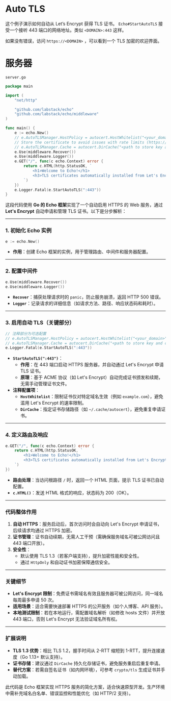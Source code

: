 # Auto TLS

这个例子演示如何自动从 Let’s Encrypt 获得 TLS 证书。 `Echo#StartAutoTLS` 接受一个接听 443 端口的网络地址。类似 `<DOMAIN>:443` 这样。

如果没有错误，访问 `https://<DOMAIN>` ，可以看到一个 TLS 加密的欢迎界面。

# 服务器

`server.go`

```go
package main

import (
    "net/http"

    "github.com/labstack/echo"
    "github.com/labstack/echo/middleware"
)

func main() {
    e := echo.New()
    // e.AutoTLSManager.HostPolicy = autocert.HostWhitelist("<your_domain>")
    // Store the certificate to avoid issues with rate limits (https://letsencrypt.org/docs/rate-limits/)
    // e.AutoTLSManager.Cache = autocert.DirCache("<path to store key and certificate>")
    e.Use(middleware.Recover())
    e.Use(middleware.Logger())
    e.GET("/", func(c echo.Context) error {
        return c.HTML(http.StatusOK, `
            <h1>Welcome to Echo!</h1>
            <h3>TLS certificates automatically installed from Let's Encrypt :)</h3>
        `)
    })
    e.Logger.Fatal(e.StartAutoTLS(":443"))
}

```

这段代码使用 **Go 的 Echo 框架**实现了一个自动启用 HTTPS 的 Web 服务，通过 **Let's Encrypt** 自动申请和管理 TLS 证书。以下是分步解析：

---

### **1. 初始化 Echo 实例**
```go
e := echo.New()
```
- **作用**：创建 Echo 框架的实例，用于管理路由、中间件和服务器配置。

---

### **2. 配置中间件**
```go
e.Use(middleware.Recover())
e.Use(middleware.Logger())
```
- **`Recover`**：捕获处理请求时的 `panic`，防止服务崩溃，返回 HTTP 500 错误。
- **`Logger`**：记录请求的详细信息（如请求方法、路径、响应状态码和耗时）。

---

### **3. 启用自动 TLS（关键部分）**
```go
// 注释部分为可选配置
// e.AutoTLSManager.HostPolicy = autocert.HostWhitelist("<your_domain>")
// e.AutoTLSManager.Cache = autocert.DirCache("<path to store key and certificate>")
e.Logger.Fatal(e.StartAutoTLS(":443"))
```
- **`StartAutoTLS(":443")`**：
    - **作用**：在 443 端口启动 HTTPS 服务器，并自动通过 Let's Encrypt 申请 TLS 证书。
    - **原理**：基于 ACME 协议（如 Let's Encrypt）自动完成证书颁发和续期，无需手动管理证书文件。
- **注释配置项**：
    - **`HostWhitelist`**：限制证书仅对特定域名生效（例如 `example.com`），避免滥用 Let's Encrypt 的速率限制。
    - **`DirCache`**：指定证书存储路径（如 `~/.cache/autocert`），避免重复申请证书。

---

### **4. 定义路由及响应**
```go
e.GET("/", func(c echo.Context) error {
    return c.HTML(http.StatusOK, `
        <h1>Welcome to Echo!</h1>
        <h3>TLS certificates automatically installed from Let's Encrypt :)</h3>
    `)
})
```
- **路由处理**：当访问根路径 `/` 时，返回一个 HTML 页面，提示 TLS 证书已自动配置。
- **`c.HTML()`**：发送 HTML 格式的响应，状态码为 200（OK）。

---

### **代码整体作用**
1. **自动 HTTPS**：服务启动后，首次访问时会自动向 Let's Encrypt 申请证书，后续请求均通过 HTTPS 加密。
2. **证书管理**：证书自动续期，无需人工干预（需确保服务域名可被公网访问且 443 端口开放）。
3. **安全性**：
    - 默认使用 TLS 1.3（若客户端支持），提升加密性能和安全性。
    - 通过 `HttpOnly` 和自动证书加密保障通信安全。

---

### **关键细节**
- **Let's Encrypt 限制**：免费证书需域名有效且服务器可被公网访问，同一域名每周最多申请 50 次。
- **适用场景**：适合需要快速部署 HTTPS 的公开服务（如个人博客、API 服务）。
- **本地测试限制**：若在本地运行，需配置域名解析（如修改 hosts 文件）并开放 443 端口，否则 Let's Encrypt 无法验证域名所有权。

---

### **扩展说明**
- **TLS 1.3 优势**：相比 TLS 1.2，握手时间从 2-RTT 缩短到 1-RTT，提升连接速度（Go 1.13+ 默认支持）。
- **证书存储**：建议通过 `DirCache` 持久化存储证书，避免服务重启后重复申请。
- **替代方案**：若需自签名证书（如内网环境），可参考 `crypto/tls` 生成证书并手动加载。

此代码是 Echo 框架实现 HTTPS 服务的简化方案，适合快速原型开发。生产环境中需补充域名白名单、错误监控和性能优化（如 HTTP/2 支持）。
